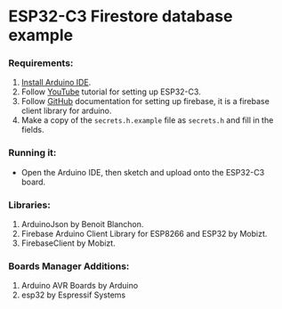 # ESP32-C3 Firestore database example

### Requirements:
1. [Install Arduino IDE](https://www.arduino.cc/en/software).
2. Follow [YouTube](https://www.youtube.com/watch?v=md1uEOnau5k) tutorial for setting up ESP32-C3.
3. Follow [GitHub](https://github.com/mobizt/FirebaseClient) documentation for setting up firebase, it is a firebase client library for arduino.
4. Make a copy of the `secrets.h.example` file as `secrets.h` and fill in the fields.

### Running it:
* Open the Arduino IDE, then sketch and upload onto the ESP32-C3 board.

### Libraries:
1. ArduinoJson by Benoit Blanchon.
2. Firebase Arduino Client Library for ESP8266 and ESP32 by Mobizt.
3. FirebaseClient by Mobizt.

### Boards Manager Additions:
1. Arduino AVR Boards by Arduino
2. esp32 by Espressif Systems